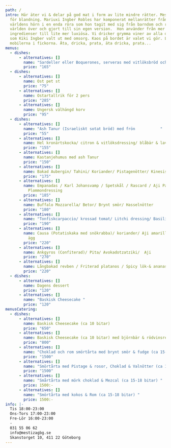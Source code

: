 ```yaml
---
path: /
intro: Här äter vi & delar på god mat i form av lite mindre rätter. Mestiza står
  för blandning. Mariuxi Ingber Robles har komponerat mellanrätter från alla
  världens hörn i en enda röra som hon tagit med sig från barndom och resor
  världen över och gjort till sin egen version.  Hon använder från mer enkla
  ingredienser till lite mer luxiösa. Vi dricker grymma viner av alla dess slag,
  som Kiki Ingber valt ut med omsorg. Kaos på bordet är valet vi gör. Lämna
  mobilerna i fickorna. Äta, dricka, prata, äta dricka, prata...
menus:
  - dishes:
      - alternatives: []
        name: "Sardeller eller Boquerones, serveras med vitlöksbröd och citron. "
        price: "165"
  - dishes:
      - alternatives: []
        name: Ost pet st
        price: "75"
      - alternatives: []
        name: Ostartallrik för 2 pers
        price: "285"
      - alternatives: []
        name: Ungersk välhängd korv
        price: "95"
  - dishes:
      - alternatives: []
        name: "Ash Tanur (Israeliskt sotat bröd) med frön           "
        price: "55"
      - alternatives: []
        name: Hel kronärtskocka/ citron & vitlöksdressing/ blåbär & lavendelmajo
        price: "155"
      - alternatives: []
        name: Kastanjehumus med ash Tanur
        price: "150"
      - alternatives: []
        name: Bakad Aubergin/ Tahini/ Koriander/ Pistagenötter/ Kinesisk Chili
        price: "175"
      - alternatives: []
        name: Empanadas / Karl Johansvamp / Spetskål / Rascard / Aji Panka /
          Plommondressing
        price: "185"
      - alternatives: []
        name: Buffalo Mozzarella/ Betor/ Brynt smör/ Hasselnötter
        price: "180"
      - alternatives: []
        name: "Tonfiskcarpaccio/ krossad tomat/ Litchi dressing/ Basilikaolja/ Oliver "
        price: "190"
      - alternatives: []
        name: Causa (Potatiskaka med snökrabba)/ koriander/ Aji amarillomajo/ pocherat
          ägg
        price: "220"
      - alternatives: []
        name: Ankgyros (Confiterad)/ Pita/ Avokadotzatziki/  Aji
        price: "270"
      - alternatives: []
        name: Långbakad revben / Friterad platanos / Spicy lök-& ananassalsa
        price: "220"
  - dishes:
      - alternatives: []
        name: Dagens dessert
        price: "120"
      - alternatives: []
        name: "Baskisk Cheesecake "
        price: "120"
menusCatering:
  - dishes:
      - alternatives: []
        name: Baskisk Cheesecake (ca 10 bitar)
        price: "650"
      - alternatives: []
        name: Baskisk Cheesecake (ca 10 bitar) med björnbär & rödvinsreduktion
        price: "800"
      - alternatives: []
        name: "Choklad och rom smörtårta med brynt smör & fudge (ca 15-18 bitar) "
        price: "1500"
      - alternatives: []
        name: "Smörtårta med Pistage & rosor, Choklad & Valnötter (ca 15-18 bitar) "
        price: "1500"
      - alternatives: []
        name: "Smårtårta med mörk choklad & Mezcal (ca 15-18 bitar) "
        price: 1500:-
      - alternatives: []
        name: "Smörtårta med kokos & Rom (ca 15-18 bitar) "
        price: 1500:-
info: |-
  Tis 18:00-23:00
  Ons-Tors 17:00-23:00
  Fre-Lör 16:00-23:00 
  -
  031 55 06 62
  info@mestizagbg.se
  Skanstorget 10, 411 22 Göteborg
---
```

